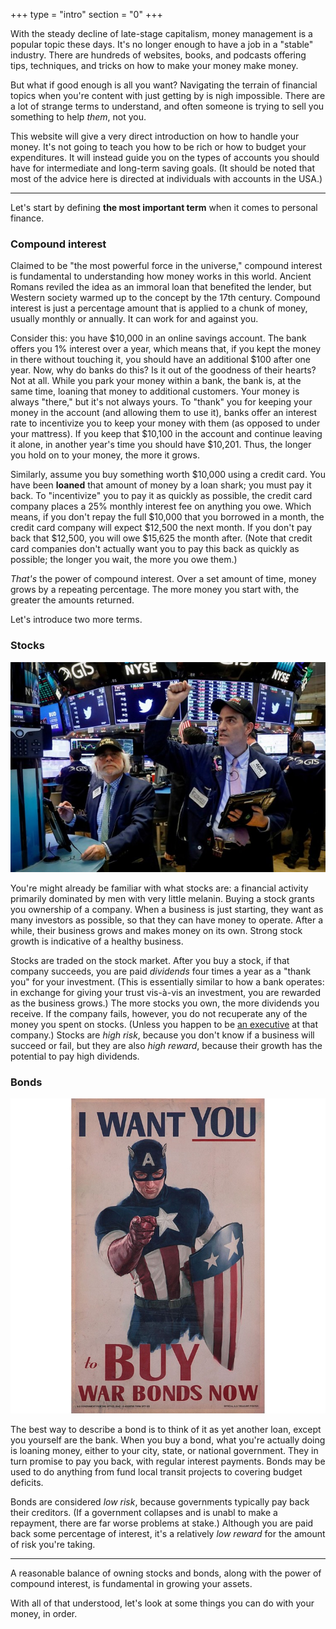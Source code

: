 +++
type = "intro"
section = "0"
+++

With the steady decline of late-stage capitalism, money management is a popular topic these days. It's no longer enough to have a job in a "stable" industry. There are hundreds of websites, books, and podcasts offering tips, techniques, and tricks on how to make your money make money.

But what if good enough is all you want? Navigating the terrain of financial topics when you're content with just getting by is nigh impossible. There are a lot of strange terms to understand, and often someone is trying to sell you something to help _them_, not you.

This website will give a very direct introduction on how to handle your money. It's not going to teach you how to be rich or how to budget your expenditures. It will instead guide you on the types of accounts you should have for intermediate and long-term saving goals. (It should be noted that most of the advice here is directed at individuals with accounts in the USA.)

* * *

Let's start by defining **the most important term** when it comes to personal finance.

### Compound interest

Claimed to be "the most powerful force in the universe," compound interest is fundamental to understanding how money works in this world. Ancient Romans reviled the idea as an immoral loan that benefited the lender, but Western society warmed up to the concept by the 17th century. Compound interest is just a percentage amount that is applied to a chunk of money, usually monthly or annually. It can work for and against you.

Consider this: you have $10,000 in an online savings account. The bank offers you 1% interest over a year, which means that, if you kept the money in there without touching it, you should have <tooltip tooltip="1% of $10,000 is $100">an additional $100 after one year</tooltip>. Now, why do banks do this? Is it out of the goodness of their hearts? Not at all. While you park your money within a bank, the bank is, at the same time, loaning that money to additional customers. Your money is always "there," but it's not always yours. To "thank" you for keeping your money in the account (and allowing them to use it), banks offer an interest rate to incentivize you to keep your money with them (as opposed to under your mattress). If you keep that $10,100 in the account and continue leaving it alone, in another year's time you should have <tooltip tooltip="1% of $10,100 is $101">$10,201</tooltip>. Thus, the longer you hold on to your money, the more it grows.

Similarly, assume you buy something worth $10,000 using a credit card. You have been **loaned** that amount of money by a loan shark; you must pay it back. To "incentivize" you to pay it as quickly as possible, the credit card company places a 25% monthly interest fee on anything you owe. Which means, if you don't repay the full $10,000 that you borrowed in a month, the credit card company will expect <tooltip tooltip="25% of $10,000 is $12,500">$12,500 the next month</tooltip>. If you don't pay back that $12,500, you will owe <tooltip tooltip="25% of $12,500 is $3,125">$15,625 the month after</tooltip>. (Note that credit card companies don't actually want you to pay this back as quickly as possible; the longer you wait, the more you owe them.)

_That's_ the power of compound interest. Over a set amount of time, money grows by a repeating percentage. The more money you start with, the greater the amounts returned.

Let's introduce two more terms.

### Stocks

![Men trading stocks](stocks.jpg)

You're might already be familiar with what stocks are: a financial activity primarily dominated by men with very little melanin. Buying a stock grants you ownership of a company. When a business is just starting, they want as many investors as possible, so that they can have money to operate. After a while, their business grows and makes money on its own. Strong stock growth is indicative of a healthy business.

Stocks are traded on the stock market. After you buy a stock, if that company succeeds, you are paid _dividends_ four times a year as a "thank you" for your investment. (This is essentially similar to how a bank operates: in exchange for giving your trust vis-à-vis an investment, you are rewarded as the business grows.) The more stocks you own, the more dividends you receive. If the company fails, however, you do not recuperate any of the money you spent on stocks. (Unless you happen to be [an executive](https://www.theguardian.com/commentisfree/2013/aug/28/highest-paid-ceos-bailed-out-recession) at that company.) Stocks are _high risk_, because you don't know if a business will succeed or fail, but they are also _high reward_, because their growth has the potential to pay high dividends.

### Bonds

![Captain America urging you to buy war bonds](bonds.jpg)

The best way to describe a bond is to think of it as yet another loan, except you yourself are the bank. When you buy a bond, what you're actually doing is loaning money, either to your city, state, or national government. They in turn promise to pay you back, with regular interest payments. Bonds may be used to do anything from fund local transit projects to covering budget deficits.

Bonds are considered _low risk_, because governments typically pay back their creditors. (If a government collapses and is unabl to make a repayment, there are far worse problems at stake.) Although you are paid back some percentage of interest, it's a relatively _low reward_ for the amount of risk you're taking.

* * *

A reasonable balance of owning stocks and bonds, along with the power of compound interest, is fundamental in growing your assets.

With all of that understood, let's look at some things you can do with your money, in order.

